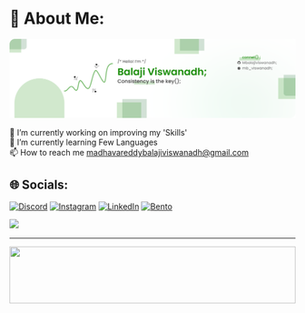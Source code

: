 # 🎯 About Me:
![Banner](Blue.png)

🔭 I’m currently working on improving my 'Skills'<br>
🌱 I’m currently learning Few Languages<br>
📫 How to reach me madhavareddybalajiviswanadh@gmail.com<br>


## 🌐 Socials:
[![Discord](https://img.shields.io/badge/Discord-%237289DA.svg?logo=discord&logoColor=white)](https://discordapp.com/users/857654631916240937) [![Instagram](https://img.shields.io/badge/Instagram-%23E4405F.svg?logo=Instagram&logoColor=white)](https://instagram.com/mb_viswanadh) [![LinkedIn](https://img.shields.io/badge/LinkedIn-%230077B5.svg?logo=linkedin&logoColor=white)](https://www.linkedin.com/in/balaji-viswanadh-875473220/) 
[![Bento](https://img.shields.io/badge/bento-%320077B9.svg?logo=bento&logoColor=white)](https://bento.me/mbviswanadh) 


![](https://github-readme-stats.vercel.app/api/top-langs/?username=Mbalajiviswanadh&theme=nord&hide_border=true&include_all_commits=true&count_private=true&layout=compact)

---

<p align="center">
  <img src="https://capsule-render.vercel.app/api?type=waving&color=gradient&height=96&section=footer" width="100%" height="100" />
</p>
